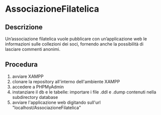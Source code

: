 # AssociazioneFilatelica

## Descrizione
Un’associazione filatelica vuole pubblicare con un’applicazione web le informazioni sulle collezioni dei soci, fornendo anche la possibilità di lasciare commenti anonimi.

## Procedura

1. avviare XAMPP
2. clonare la repository all'interno dell'ambiente XAMPP
3. accedere a PHPMyAdmin
4. instanziare il db e le tabelle: importare i file .ddl e .dump contenuti nella subdirectory database
5. avviare l'applicazione web digitando sull'url "localhost/AssociazioneFilatelica"
